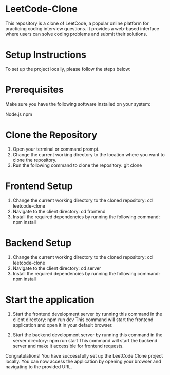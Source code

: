 # LeetCode-Clone


This repository is a clone of LeetCode, a popular online platform for practicing coding interview questions. It provides a web-based interface where users can solve coding problems and submit their solutions.

# Setup Instructions

To set up the project locally, please follow the steps below:

# Prerequisites
Make sure you have the following software installed on your system:

Node.js
npm 

# Clone the Repository
1. Open your terminal or command prompt.
2. Change the current working directory to the location where you want to clone the repository.
3. Run the following command to clone the repository:
   git clone <repository-url>

  
  
# Frontend Setup
1. Change the current working directory to the cloned repository:
   cd leetcode-clone
2. Navigate to the client directory:
   cd frontend
3. Install the required dependencies by running the following command:
   npm install
  
  
# Backend Setup
1. Change the current working directory to the cloned repository:
   cd leetcode-clone
2. Navigate to the client directory:
   cd server
3. Install the required dependencies by running the following command:
   npm install
  
  
# Start the application
1. Start the frontend development server by running this command in the client directory:
   npm run dev
   This command will start the frontend application and open it in your default browser.

2. Start the backend development server  by running this command in the server directory:
   npm run start
   This command will start the backend server and make it accessible for frontend requests.

Congratulations! You have successfully set up the LeetCode Clone project locally. You can now access the application by opening your browser and navigating to the provided URL.
